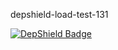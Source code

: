 depshield-load-test-131

[![DepShield Badge](https://cpeters2.dev.depshield.sonatype.org/badges/depshield-load-cpeters2d/depshield-load-test-131/depshield.svg)](https://sonatype.github.io/depshield-github-pages)
